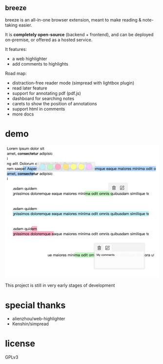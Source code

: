 breeze
------

breeze is an all-in-one browser extension, meant to make reading & note-taking easier.

It is **completely open-source** (backend + frontend), and can be deployed on-premise, or offered as a hosted service.

It features:
* a web highlighter
* add comments to highlights

Road map:
* distraction-free reader mode (simpread with lightbox plugin)
* read later feature
* support for annotating pdf (pdf.js)
* dashboard for searching notes
* carets to show the position of annotations
* support html in comments
* more docs

# demo
![./demo-2.jpg](demo-2.jpg)

This project is still in very early stages of development

# special thanks
* alienzhou/web-highlighter
* Kenshin/simpread

# license
GPLv3
